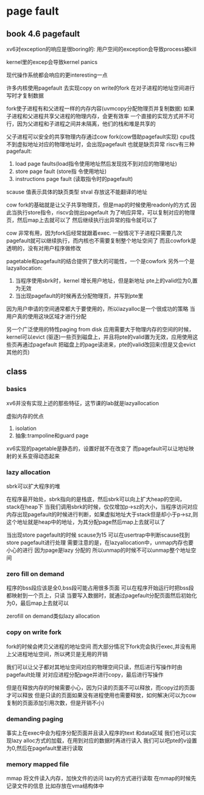 # page fault
## book 4.6 pagefault

xv6对exception的响应是很boring的:
用户空间的exception会导致process被kill

kernel里的excep会导致kernel panics

现代操作系统都会响应的更interesting一点

许多内核使用pagefault 去实现copy on write的fork
在对子进程的地址空间进行写时才复制数据

fork使子进程有和父进程一样的内存内容(uvmcopy分配物理页并复制数据)
如果子进程和父进程共享父进程的物理内存，会更有效率
一个直接的实现方式并不可行，因为父进程和子进程之间并未隔离，他们的栈和堆是共享的

父子进程可以安全的共享物理内存通过cow fork(cow借助pagefault实现)
cpu找不到虚拟地址对应的物理地址时，会出现pagefault 也就是缺页异常
riscv有三种 pagefault: 
1. load page faults(load指令使用地址然后发现找不到对应的物理地址)
2. store page fault (store指
令使用地址)
3. instructions page fault (读取指令时的pagefault)

scause 值表示具体的缺页类型
stval 存放这不能翻译的地址

cow fork的基础就是让父子共享物理页，但是map的时候使用readonly的方式
因此当执行store指令，riscv会抛出pagefault
为了响应异常，可以复制对应的物理页，然后map上去就可以了
然后继续执行出异常的指令就可以了

cow 非常有用，因为fork后经常就跟着exec.
一般情况下子进程只需要几次pagefault就可以继续执行，而内核也不需要复制整个地址空间了
而且cowfork是透明的，没有对用户程序做修改


pagetable和pagefault的结合提供了很大的可能性，一个是cowfork
另外一个是lazyallocation:
1. 当程序使用sbrk时，kernel 增长用户地址，但是新地址 pte上的valid位为0,置为无效
2. 当出现pagefault的时候再去分配物理页，并写到pte里

因为用户申请的空间通常都大于要使用的，所以lazyalloc是一个很成功的策略
当用户真的使用这块区域才进行分配

另一个广泛使用的特性paging from disk
应用需要大于物理内存的空间的时候，kernel可以evict (驱逐)一些页到磁盘上，并且将pte的valid置为无效，应用使用这些页再通过pagefault 把磁盘上的page读进来，pte的valid改回来(但是又会evict其他的页)




## class
### basics
xv6并没有实现上述的那些特征，这节课的lab就是lazyallocation

虚拟内存的优点
1. isolation
2. 抽象:trampoline和guard page


xv6实现的pagetable是静态的，设置好就不在改变了
而pagefault可以让地址映射的关系变得动态起来

### lazy allocation
sbrk可以扩大程序的堆

在程序最开始处，sbrk指向的是栈底，然后sbrk可以向上扩大heap的空间，stack在heap下
当我们调用sbrk的时候，仅仅增加p->sz的大小，当程序访问对应内存出现pagefault的时候进行判断，如果虚拟地址大于stack但是却小于p->sz,则这个地址就是heap中的地址，为其分配page然后map上去就可以了

当出现store pagefault的时候 scause为15
可以在usertrap中判断scause找到store pagefault进行处理
需要注意的是，在lazyallocation中，unmap内存也要小心的进行
因为page是lazy 分配的 所以unmap的时候不可以unmap整个地址空间

### zero fill on demand
程序的bss段应该是全0,bss段可能占用很多页面
可以在程序开始运行时把bss段都映射到一个页上，只读
当要写入数据时，就通过pagefault分配页面然后初始化为0，最后map上去就可以

zerofill on demand类似lazy allocation

### copy on write fork
fork的时候会拷贝父进程的地址空间
而大部分情况下fork完会执行exec,并没有用上父进程地址空间，所以拷贝是无用的开销

我们可以让父子都对其地址空间对应的物理空间只读，然后进行写操作时由pagefault处理
对对应进程分配page并进行copy，最后进行写操作

但是在释放内存的时候需要小心，因为只读的页面不可以释放，而copy过的页面才可以释放
但是只读的页面如果没有进程使用也需要释放，如何解决(可以为cow复制的页面添加引用次数，但是开销不小)

### demanding paging
事实上在exec中会为程序分配页面并且读入程序的text 和data区域
我们也可以实现lazy alloc方式的加载，在用到对应的数据时再进行读入
我们可以吧pte的v设置为0,然后在pagefault里进行读取


### memory mapped file
mmap
将文件读入内存，加快文件的访问
lazy的方式进行读取
在mmap的时候先记录文件的信息
比如存放在vma结构体中
